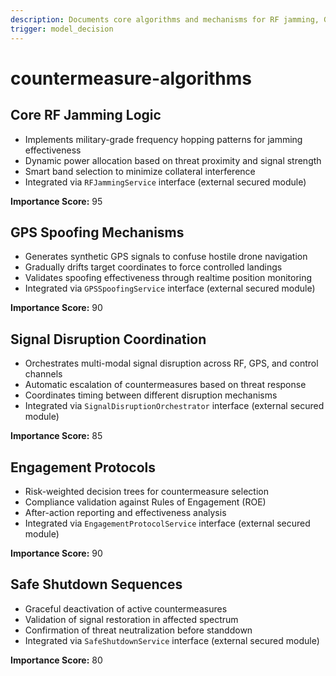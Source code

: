 ```yaml
---
description: Documents core algorithms and mechanisms for RF jamming, GPS spoofing, and signal disruption used in counter-drone operations
trigger: model_decision
---
```


# countermeasure-algorithms

## Core RF Jamming Logic

- Implements military-grade frequency hopping patterns for jamming effectiveness
- Dynamic power allocation based on threat proximity and signal strength
- Smart band selection to minimize collateral interference
- Integrated via `RFJammingService` interface (external secured module)

**Importance Score:** 95

## GPS Spoofing Mechanisms

- Generates synthetic GPS signals to confuse hostile drone navigation
- Gradually drifts target coordinates to force controlled landings
- Validates spoofing effectiveness through realtime position monitoring
- Integrated via `GPSSpoofingService` interface (external secured module)

**Importance Score:** 90

## Signal Disruption Coordination

- Orchestrates multi-modal signal disruption across RF, GPS, and control channels
- Automatic escalation of countermeasures based on threat response
- Coordinates timing between different disruption mechanisms
- Integrated via `SignalDisruptionOrchestrator` interface (external secured module)

**Importance Score:** 85

## Engagement Protocols

- Risk-weighted decision trees for countermeasure selection
- Compliance validation against Rules of Engagement (ROE)
- After-action reporting and effectiveness analysis
- Integrated via `EngagementProtocolService` interface (external secured module)

**Importance Score:** 90

## Safe Shutdown Sequences

- Graceful deactivation of active countermeasures
- Validation of signal restoration in affected spectrum
- Confirmation of threat neutralization before standdown
- Integrated via `SafeShutdownService` interface (external secured module)

**Importance Score:** 80
